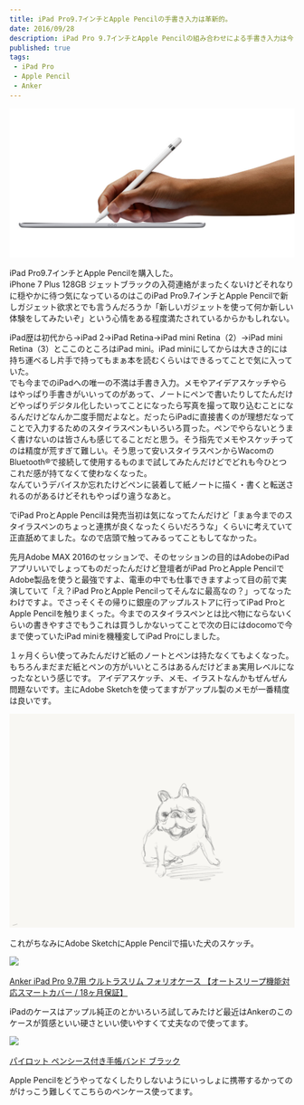 ```yaml
---
title: iPad Pro9.7インチとApple Pencilの手書き入力は革新的。
date: 2016/09/28
description: iPad Pro 9.7インチとApple Pencilの組み合わせによる手書き入力は今までのどんなスタイラスペンよりも書き心地がいい。
published: true
tags: 
 - iPad Pro
 - Apple Pencil
 - Anker
---
```


<img src="/images/og.jpg" width="640" alt="">

iPad Pro9.7インチとApple Pencilを購入した。  
iPhone 7 Plus 128GB ジェットブラックの入荷連絡がまったくないけどそれなりに穏やかに待つ気になっているのはこのiPad Pro9.7インチとApple Pencilで新しガジェット欲求とでも言うんだろうか「新しいガジェットを使って何か新しい体験をしてみたいぞ」という心情をある程度満たされているからかもしれない。

<!-- more -->

iPad歴は初代から→iPad 2→iPad Retina→iPad mini Retina（2）→iPad mini Retina（3）とここのところはiPad mini。iPad miniにしてからは大きさ的には持ち運べるし片手で持ってもまぁ本を読むくらいはできるってことで気に入っていた。  
でも今までのiPadへの唯一の不満は手書き入力。メモやアイデアスケッチやらはやっぱり手書きがいいってのがあって、ノートにペンで書いたりしてたんだけどやっぱりデジタル化したいってことになったら写真を撮って取り込むことになるんだけどなんか二度手間だよなと。だったらiPadに直接書くのが理想だなってことで入力するためのスタイラスペンもいろいろ買った。ペンでやらないとうまく書けないのは皆さんも感じてることだと思う。そう指先でメモやスケッチってのは精度が荒すぎて難しい。そう思って安いスタイラスペンからWacomのBluetooth®で接続して使用するものまで試してみたんだけどでどれも今ひとつこれだ感が持てなくて使わなくなった。  
なんていうデバイスか忘れたけどペンに装着して紙ノートに描く・書くと転送されるのがあるけどそれもやっぱり違うなあと。

でiPad ProとApple Pencilは発売当初は気になってたんだけど「まぁ今までのスタイラスペンのちょっと連携が良くなったくらいだろうな」くらいに考えていて正直舐めてました。なので店頭で触ってみるってこともしてなかった。

先月Adobe MAX 2016のセッションで、そのセッションの目的はAdobeのiPadアプリいいでしょってものだったんだけど登壇者がiPad ProとApple PencilでAdobe製品を使うと最強ですよ、電車の中でも仕事できますよって目の前で実演していて「え？iPad ProとApple Pencilってそんなに最高なの？」ってなったわけですよ。でさっそくその帰りに銀座のアップルストアに行ってiPad ProとApple Pencilを触りまくった。今までのスタイラスペンとは比べ物にならないくらいの書きやすさでもうこれは買うしかないってことで次の日にはdocomoで今まで使っていたiPad miniを機種変してiPad Proにしました。

１ヶ月くらい使ってみたんだけど紙のノートとペンは持たなくてもよくなった。もちろんまだまだ紙とペンの方がいいところはあるんだけどまぁ実用レベルになったなという感じです。
アイデアスケッチ、メモ、イラストなんかもぜんぜん問題ないです。主にAdobe Sketchを使ってますがアップル製のメモが一番精度は良いです。

<img src="/images/adobe_sketch.png" width="640" alt="">

これがちなみにAdobe SketchにApple Pencilで描いた犬のスケッチ。

<div class="amazon-wrapper">
  <p class="amazon-image">
    <a href="https://www.amazon.co.jp/gp/product/B01EFCLQR4/ref=as_li_ss_il?ie=UTF8&psc=1&linkCode=li2&tag=uuuu-22&linkId=77f20155c32363c6176e9e2449965230" target="_blank"><img border="0" src="//ws-fe.amazon-adsystem.com/widgets/q?_encoding=UTF8&ASIN=B01EFCLQR4&Format=_SL160_&ID=AsinImage&MarketPlace=JP&ServiceVersion=20070822&WS=1&tag=uuuu-22" ></a><img src="https://ir-jp.amazon-adsystem.com/e/ir?t=uuuu-22&l=li2&o=9&a=B01EFCLQR4" width="1" height="1" border="0" alt="" style="border:none !important; margin:0px !important;" />
  </p>
  <p class="amazon-text">
    <a href="https://www.amazon.co.jp/gp/product/B01EFCLQR4/ref=as_li_ss_tl?ie=UTF8&psc=1&linkCode=ll1&tag=uuuu-22&linkId=0d26cf6921d9de10560b1405737781ef">Anker iPad Pro 9.7用 ウルトラスリム フォリオケース 【オートスリープ機能対応スマートカバー / 18ヶ月保証】</a>
  </p>
</div>

iPadのケースはアップル純正のとかいろいろ試してみたけど最近はAnkerのこのケースが質感といい硬さといい使いやすくて丈夫なので使ってます。

<div class="amazon-wrapper">
  <p class="amazon-image">
    <a href="https://www.amazon.co.jp/gp/product/B00FMJEOO2/ref=as_li_ss_il?ie=UTF8&psc=1&linkCode=li2&tag=uuuu-22&linkId=0cef56aa7dba96659366c4cd1b4aa0f8" target="_blank"><img border="0" src="//ws-fe.amazon-adsystem.com/widgets/q?_encoding=UTF8&ASIN=B00FMJEOO2&Format=_SL160_&ID=AsinImage&MarketPlace=JP&ServiceVersion=20070822&WS=1&tag=uuuu-22" ></a><img src="https://ir-jp.amazon-adsystem.com/e/ir?t=uuuu-22&l=li2&o=9&a=B00FMJEOO2" width="1" height="1" border="0" alt="" style="border:none !important; margin:0px !important;" />
  </p>
  <p class="amazon-text">
    <a href="https://www.amazon.co.jp/gp/product/B00FMJEOO2/ref=as_li_ss_tl?ie=UTF8&psc=1&linkCode=ll1&tag=uuuu-22&linkId=67e0bbdc5f2e508b29ac6527907ad9d2">パイロット ペンシース付き手帳バンド ブラック</a>
  </p>
</div>

Apple Pencilをどうやってなくしたりしないようにいっしょに携帯するかってのがけっこう難しくてこちらのペンケース使ってます。
